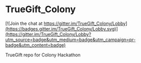 # TrueGift_Colony

[![Join the chat at https://gitter.im/TrueGift_Colony/Lobby](https://badges.gitter.im/TrueGift_Colony/Lobby.svg)](https://gitter.im/TrueGift_Colony/Lobby?utm_source=badge&utm_medium=badge&utm_campaign=pr-badge&utm_content=badge)

TrueGift repo for Colony Hackathon
